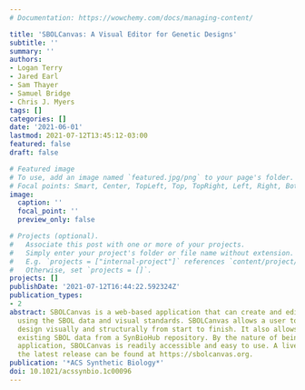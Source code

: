 ```yaml
---
# Documentation: https://wowchemy.com/docs/managing-content/

title: 'SBOLCanvas: A Visual Editor for Genetic Designs'
subtitle: ''
summary: ''
authors:
- Logan Terry
- Jared Earl
- Sam Thayer
- Samuel Bridge
- Chris J. Myers
tags: []
categories: []
date: '2021-06-01'
lastmod: 2021-07-12T13:45:12-03:00
featured: false
draft: false

# Featured image
# To use, add an image named `featured.jpg/png` to your page's folder.
# Focal points: Smart, Center, TopLeft, Top, TopRight, Left, Right, BottomLeft, Bottom, BottomRight.
image:
  caption: ''
  focal_point: ''
  preview_only: false

# Projects (optional).
#   Associate this post with one or more of your projects.
#   Simply enter your project's folder or file name without extension.
#   E.g. `projects = ["internal-project"]` references `content/project/deep-learning/index.md`.
#   Otherwise, set `projects = []`.
projects: []
publishDate: '2021-07-12T16:44:22.592324Z'
publication_types:
- 2
abstract: SBOLCanvas is a web-based application that can create and edit genetic constructs
  using the SBOL data and visual standards. SBOLCanvas allows a user to create a genetic
  design visually and structurally from start to finish. It also allows users to incorporate
  existing SBOL data from a SynBioHub repository. By the nature of being a web-based
  application, SBOLCanvas is readily accessible and easy to use. A live version of
  the latest release can be found at https://sbolcanvas.org.
publication: '*ACS Synthetic Biology*'
doi: 10.1021/acssynbio.1c00096
---
```

